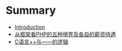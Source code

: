 # Summary

* [Introduction](README.md)
* [从框架看PHP的五种境界及各自的薪资待遇](chapter1.md)
* [C语言++与——的逻辑](cyu-8a00++-yu-2014-2014-de-luo-ji.md)

